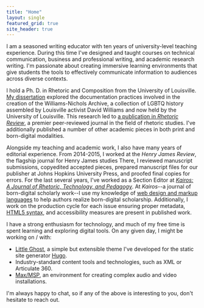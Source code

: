```yaml
---
title: "Home"
layout: single
featured_grid: true
site_header: true
---
```

I am a seasoned writing educator with ten years of university-level teaching experience. During this time I've designed and taught courses on technical communication, business and professional writing, and academic research writing. I'm passionate about creating immersive learning environments that give students the tools to effectively communicate information to audiences across diverse contexts.

I hold a Ph. D. in Rhetoric and Composition from the University of Louisville. [My dissertation](/research/dissertation) explored the documentation practices involved in the creation of the Williams-Nichols Archive, a collection of LGBTQ history assembled by Louisville activist David Williams and now held by the University of Louisville. This research led to [a publication in *Rhetoric Review*](/research/disidentification-and-documentation), a premier peer-reviewed journal in the field of rhetoric studies. I've additionally published a number of other academic pieces in both print and born-digital modalities.

Alongside my teaching and academic work, I also have many years of editorial experience. From 2014-2015, I worked at the *Henry James Review*, the flagship journal for Henry James studies There, I reviewed manuscript submissions, copyedited accepted pieces, prepared manuscript files for our publisher at Johns Hopkins University Press, and proofed final copies for errors. For the last several years, I've worked as a Section Editor at *[Kairos: A Journal of Rhetoric, Technology, and Pedagogy](https://kairos.technorhetoric.net)*. At *Kairos*--a journal of born-digital scholarly work--I use my knowledge of [web design and markup languages](/skills/web-design) to help authors realize born-digital scholarship. Additionally, I work on the production cycle for each issue ensuring proper metadata, [HTML5 syntax](/skills/html5-/-css), and accessibility measures are present in published work.

I have a strong enthusiasm for technology, and much of my free time is spent learning and exploring digital tools. On any given day, I might be working on / with:

- [Little Ghost](https://github.com/rickwysocki/littleGhost), a simple but extensible theme I've developed for the static site generator [Hugo](https://gohugo.io).
- Industry-standard content tools and technologies, such as XML or Articulate 360.
- [Max/MSP](https://cycling74.com/products/max), an environment for creating complex audio and video installations.

I'm always happy to chat, so if any of the above is interesting to you, don't hesitate to reach out.
